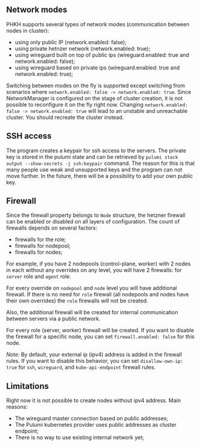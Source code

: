 ## Network modes
PHKH supports several types of network modes (communication between nodes in cluster):
- using only public IP (network.enabled: false);
- using private hetnzer network (network.enabled: true);
- using wireguard built on top of public ips (wireguard.enabled: true and network.enabled: false);
- using wireguard based on private ips (wireguard.enabled: true and network.enabled: true);

Switching between modes on the fly is supported except switching from scenarios where `network.enabled: false -> network.enabled: true`.
Since NetworkManager is configured on the stage of cluster creation, it is not possible to reconfigure it on the fly right now. Changing `network.enabled: false -> network.enabled: true` will lead to an unstable and unreachable cluster.
You should recreate the cluster instead.

## SSH access
The program creates a keypair for ssh access to the servers. The private key is stored in the pulumi state and can be retrieved by `pulumi stack output --show-secrets -j ssh:keypair` command. The reason for this is that many people use weak and unsupported keys and the program can not move further. 
In the future, there will be a possibility to add your own public key.

## Firewall
Since the firewall property belongs to `Node` structure, the hetzner firewall can be enabled or disabled on all layers of configuration. The count of firewalls depends on several factors:
- firewalls for the role;
- firewalls for nodepool;
- firewalls for nodes;

For example, if you have 2 nodepools (control-plane, worker) with 2 nodes in each without any overrides on any level, you will have 2 firewalls: for `server` role and `agent` role.

For every override on `nodepool` and `node` level you will have additional firewall. If there is no need for `role` firewall (all nodepools and nodes have their own overrides) the `role` firewalls will not be created.

Also, the additional firewall will be created for internal communication between servers via a public network.

For every role (server, worker) firewall will be created. If you want to disable the firewall for a specific node, you can set `firewall.enabled: false` for this node.

*Note*: By default, your external ip (ipv4) address is added in the firewall rules. If you want to disable this behavior, you can set `disallow-own-ip: true` for `ssh`, `wireguard`, and `kube-api-endpoint` firewall rules.

## Limitations
Right now it is not possible to create nodes without ipv4 address. Main reasons:
- The wireguard master connection based on public addresses;
- The Pulumi kubernetes provider uses public addresses as cluster endpoint;
- There is no way to use existing internal network yet;
